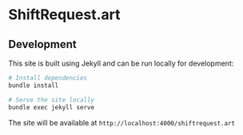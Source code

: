 # ShiftRequest.art

## Development

This site is built using Jekyll and can be run locally for development:

```bash
# Install dependencies
bundle install

# Serve the site locally
bundle exec jekyll serve
```

The site will be available at `http://localhost:4000/shiftrequest.art`
